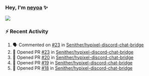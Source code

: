 ### Hey, I'm [neyoa][website] ✨

![](https://github-readme-stats.vercel.app/api?username=itsneyoa&show_icons=true&theme=radical&custom_title=neyoa%27s%20GitHub%20Stats&hide_border=true&count_private=true)

### :zap: Recent Activity

<!--START_SECTION:activity-->
1. 🗣 Commented on [#23](https://github.com/Senither/hypixel-discord-chat-bridge/issues/23) in [Senither/hypixel-discord-chat-bridge](https://github.com/Senither/hypixel-discord-chat-bridge)
2. 💪 Opened PR [#23](https://github.com/Senither/hypixel-discord-chat-bridge/pull/23) in [Senither/hypixel-discord-chat-bridge](https://github.com/Senither/hypixel-discord-chat-bridge)
3. 💪 Opened PR [#20](https://github.com/Senither/hypixel-discord-chat-bridge/pull/20) in [Senither/hypixel-discord-chat-bridge](https://github.com/Senither/hypixel-discord-chat-bridge)
4. 💪 Opened PR [#19](https://github.com/Senither/hypixel-discord-chat-bridge/pull/19) in [Senither/hypixel-discord-chat-bridge](https://github.com/Senither/hypixel-discord-chat-bridge)
5. 💪 Opened PR [#18](https://github.com/Senither/hypixel-discord-chat-bridge/pull/18) in [Senither/hypixel-discord-chat-bridge](https://github.com/Senither/hypixel-discord-chat-bridge)
<!--END_SECTION:activity-->

<!--Now playing maybe? https://github.com/novatorem/novatorem-->

[website]: https://neyoa.me
